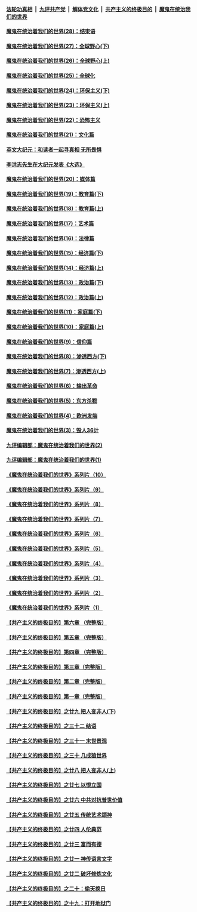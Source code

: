

####  [法轮功真相](../../../../basic/blob/master/README.md?t=03041431) &nbsp;|&nbsp; [九评共产党](../../../../9ping.md/blob/master/README.md?t=03041431) &nbsp;|&nbsp; [解体党文化](../../../../jtdwh.md/blob/master/README.md?t=03041431)  &nbsp;|&nbsp; [共产主义的终极目的](../../../../gczydzjmd.md/blob/master/README.md?t=03041431) &nbsp;|&nbsp; [魔鬼在统治我们的世界](../../../../mgztzwmdsj.md/blob/master/README.md?t=03041431) 

#### [魔鬼在统治着我们的世界(28)：结束语](../pages/nsc422/n10936246.md?t=03041431) 

#### [魔鬼在统治着我们的世界(27)：全球野心(下)](../pages/nsc422/n10928319.md?t=03041431) 

#### [魔鬼在统治着我们的世界(26)：全球野心(上)](../pages/nsc422/n10900318.md?t=03041431) 

#### [魔鬼在统治着我们的世界(25)：全球化](../pages/nsc422/n10788205.md?t=03041431) 

#### [魔鬼在统治着我们的世界(24)：环保主义(下)](../pages/nsc422/n10695307.md?t=03041431) 

#### [魔鬼在统治着我们的世界(23)：环保主义(上)](../pages/nsc422/n10688613.md?t=03041431) 

#### [魔鬼在统治着我们的世界(22)：恐怖主义](../pages/nsc422/n10614727.md?t=03041431) 

#### [魔鬼在统治着我们的世界(21)：文化篇](../pages/nsc422/n10597706.md?t=03041431) 

#### [英文大纪元：和读者一起寻真相 无所畏惧](../pages/nsc422/n12542027.md?t=03041431) 

#### [李洪志先生在大纪元发表《大选》](../pages/nsc422/n12534746.md?t=03041431) 

#### [魔鬼在统治着我们的世界(20)：媒体篇](../pages/nsc422/n10586579.md?t=03041431) 

#### [魔鬼在统治着我们的世界(19)：教育篇(下)](../pages/nsc422/n10564808.md?t=03041431) 

#### [魔鬼在统治着我们的世界(18)：教育篇(上)](../pages/nsc422/n10526970.md?t=03041431) 

#### [魔鬼在统治着我们的世界(17)：艺术篇](../pages/nsc422/n10499093.md?t=03041431) 

#### [魔鬼在统治着我们的世界(16)：法律篇](../pages/nsc422/n10485969.md?t=03041431) 

#### [魔鬼在统治着我们的世界(15)：经济篇(下)](../pages/nsc422/n10469975.md?t=03041431) 

#### [魔鬼在统治着我们的世界(14)：经济篇(上)](../pages/nsc422/n10457370.md?t=03041431) 

#### [魔鬼在统治着我们的世界(13)：政治篇(下)](../pages/nsc422/n10448270.md?t=03041431) 

#### [魔鬼在统治着我们的世界(12)：政治篇(上)](../pages/nsc422/n10444576.md?t=03041431) 

#### [魔鬼在统治着我们的世界(11)：家庭篇(下)](../pages/nsc422/n10440961.md?t=03041431) 

#### [魔鬼在统治着我们的世界(10)：家庭篇(上)](../pages/nsc422/n10435448.md?t=03041431) 

#### [魔鬼在统治着我们的世界(9)：信仰篇](../pages/nsc422/n10432159.md?t=03041431) 

#### [魔鬼在统治着我们的世界(8)：渗透西方(下)](../pages/nsc422/n10429603.md?t=03041431) 

#### [魔鬼在统治着我们的世界(7)：渗透西方(上)](../pages/nsc422/n10426013.md?t=03041431) 

#### [魔鬼在统治着我们的世界(6)：输出革命](../pages/nsc422/n10421536.md?t=03041431) 

#### [魔鬼在统治着我们的世界(5)：东方杀戮](../pages/nsc422/n10417707.md?t=03041431) 

#### [魔鬼在统治着我们的世界(4)：欧洲发端](../pages/nsc422/n10414890.md?t=03041431) 

#### [魔鬼在统治着我们的世界(3)：毁人36计](../pages/nsc422/n10411583.md?t=03041431) 

#### [九评编辑部：魔鬼在统治着我们的世界(2)](../pages/nsc422/n10410036.md?t=03041431) 

#### [九评编辑部：魔鬼在统治着我们的世界(1)](../pages/nsc422/n10406825.md?t=03041431) 

#### [《魔鬼在统治着我们的世界》系列片（10）](../pages/nsc422/n12292670.md?t=03041431) 

#### [《魔鬼在统治着我们的世界》系列片（9）](../pages/nsc422/n12290859.md?t=03041431) 

#### [《魔鬼在统治着我们的世界》系列片（8）](../pages/nsc422/n12287445.md?t=03041431) 

#### [《魔鬼在统治着我们的世界》系列片（7）](../pages/nsc422/n12283425.md?t=03041431) 

#### [《魔鬼在统治着我们的世界》系列片（6）](../pages/nsc422/n12282314.md?t=03041431) 

#### [《魔鬼在统治着我们的世界》系列片（5）](../pages/nsc422/n12281419.md?t=03041431) 

#### [《魔鬼在统治着我们的世界》系列片（4）](../pages/nsc422/n12274024.md?t=03041431) 

#### [《魔鬼在统治着我们的世界》系列片（3）](../pages/nsc422/n12271322.md?t=03041431) 

#### [《魔鬼在统治着我们的世界》系列片（2）](../pages/nsc422/n12269049.md?t=03041431) 

#### [《魔鬼在统治着我们的世界》系列片（1）](../pages/nsc422/n12267575.md?t=03041431) 

#### [【共产主义的终极目的】第六章 （完整版）](../pages/nsc422/n11428913.md?t=03041431) 

#### [【共产主义的终极目的】第五章 （完整版）](../pages/nsc422/n11428912.md?t=03041431) 

#### [【共产主义的终极目的】第四章 （完整版）](../pages/nsc422/n11428907.md?t=03041431) 

#### [【共产主义的终极目的】第三章（完整版）](../pages/nsc422/n11428848.md?t=03041431) 

#### [【共产主义的终极目的】第二章（完整版）](../pages/nsc422/n11428831.md?t=03041431) 

#### [【共产主义的终极目的】第一章（完整版）](../pages/nsc422/n11417651.md?t=03041431) 

#### [【共产主义的终极目的】之廿九 把人变非人(下)](../pages/nsc422/n11344140.md?t=03041431) 

#### [【共产主义的终极目的】之三十二 结语](../pages/nsc422/n11360535.md?t=03041431) 

#### [【共产主义的终极目的】之三十一 末世景观](../pages/nsc422/n11351129.md?t=03041431) 

#### [【共产主义的终极目的】之三十 几成狼世界](../pages/nsc422/n11348280.md?t=03041431) 

#### [【共产主义的终极目的】之廿八 把人变非人(上)](../pages/nsc422/n11340492.md?t=03041431) 

#### [【共产主义的终极目的】之廿七 以恨立国](../pages/nsc422/n11336944.md?t=03041431) 

#### [【共产主义的终极目的】之廿六 中共对抗普世价值](../pages/nsc422/n11324785.md?t=03041431) 

#### [【共产主义的终极目的】之廿五 传统艺术颂神](../pages/nsc422/n11296396.md?t=03041431) 

#### [【共产主义的终极目的】之廿四 人伦典范](../pages/nsc422/n11296397.md?t=03041431) 

#### [【共产主义的终极目的】之廿三 富而有德](../pages/nsc422/n11283598.md?t=03041431) 

#### [【共产主义的终极目的】之廿一 神传语言文字](../pages/nsc422/n11263265.md?t=03041431) 

#### [【共产主义的终极目的】之廿二 破坏修炼文化](../pages/nsc422/n11245728.md?t=03041431) 

#### [【共产主义的终极目的】之二十：偷天换日](../pages/nsc422/n11238846.md?t=03041431) 

#### [【共产主义的终极目的】之十九：打开地狱门](../pages/nsc422/n11206376.md?t=03041431) 

